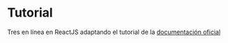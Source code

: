 # Tutorial 

Tres en línea en ReactJS adaptando el tutorial de la [documentación oficial](https://es.react.dev/learn/tutorial-tic-tac-toe)